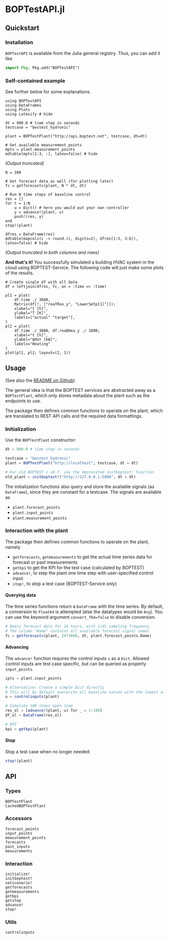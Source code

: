 # BOPTestAPI.jl

## Quickstart
### Installation
`BOPTestAPI` is available from the Julia general registry. Thus, you can add it like
```julia
import Pkg; Pkg.add("BOPTestAPI")
```

### Self-contained example
See further below for some explanations.

```@example 1
using BOPTestAPI
using DataFrames
using Plots
using Latexify # hide

dt = 900.0 # time step in seconds
testcase = "bestest_hydronic"

plant = BOPTestPlant("http://api.boptest.net", testcase, dt=dt)

# Get available measurement points
mpts = plant.measurement_points
mdtable(mpts[1:3, :], latex=false) # hide
```
*(Output truncated)*

```@example 1
N = 100

# Get forecast data as well (for plotting later)
fc = getforecasts(plant, N * dt, dt)

# Run N time steps of baseline control
res = []
for t = 1:N
    u = Dict() # here you would put your own controller
    y = advance!(plant, u)
    push!(res, y)
end
stop!(plant)

dfres = DataFrame(res)
mdtable(mapcols(c -> round.(c, digits=2), dfres[1:5, 3:6]), latex=false) # hide
```
*(Output truncated in both columns and rows)*

**And that's it!** You successfully simulated a building HVAC system in the cloud using 
BOPTEST-Service. The following code will just make some plots of the results.
```@example 1
# Create single df with all data
df = leftjoin(dfres, fc, on = :time => :time)

pl1 = plot(
    df.time ./ 3600,
    Matrix(df[!, ["reaTRoo_y", "LowerSetp[1]"]]);
    xlabel="t [h]",
    ylabel="T [K]",
    labels=["actual" "target"],
)
pl2 = plot(
    df.time ./ 3600, df.reaQHea_y ./ 1000;
    xlabel="t [h]",
    ylabel="Qdot [kW]",
    labels="Heating"
)
plot(pl1, pl2; layout=(2, 1))
```

## Usage
(See also the [README on Github](https://github.com/terion-io/BOPTestAPI.jl))

The general idea is that the BOPTEST services are abstracted away as a `BOPTestPlant`, which only stores metadata about the plant such as the endpoints to use.

The package then defines common functions to operate on the plant, which are translated to REST API calls and the required data formattings.

### Initialization
Use the `BOPTestPlant` constructor:

```julia
dt = 900.0 # time step in seconds

testcase = "bestest_hydronic"
plant = BOPTestPlant("http://localhost", testcase, dt = dt)

# For old BOPTEST < v0.7, use the deprecated initboptest! function
old_plant = initboptest!("http://127.0.0.1:5000", dt = dt)
```

The initialization functions also query and store the available signals (as `DataFrame`),
since they are constant for a testcase. The signals are available as
* `plant.forecast_points`
* `plant.input_points`
* `plant.measurement_points`

### Interaction with the plant
The package then defines common functions to operate on the plant, namely
* `getforecasts`, `getmeasurements` to get the actual time series data for forecast or past measurements
* `getkpi` to get the KPI for the test case (calculated by BOPTEST)
* `advance!`, to step the plant one time step with user-specified control input
* `stop!`, to stop a test case (BOPTEST-Service only)

#### Querying data
The time series functions return a `DataFrame` with the time series. By default, a conversion to `Float64` is attempted (else the datatypes would be `Any`). You can use
the keyword argument `convert_f64=false` to disable conversion.

```julia
# Query forecast data for 24 hours, with 1/dt sampling frequency
# The column "Name" contains all available forecast signal names
fc = getforecasts(plant, 24*3600, dt, plant.forecast_points.Name)
```

#### Advancing
The `advance!` function requires the control inputs `u` as a `Dict`. Allowed control inputs are test case specific, but can be queried as property `input_points`.

```julia
ipts = plant.input_points

# Alternative: Create a simple Dict directly
# This will by default overwrite all baseline values with the lowest allowed value
u = controlinputs(plant)

# Simulate 100 steps open-loop
res_ol = [advance!(plant, u) for _ = 1:100]
df_ol = DataFrame(res_ol)

# KPI
kpi = getkpi(plant)
```

#### Stop
Stop a test case when no longer needed:

```julia
stop!(plant)
```

## API
### Types
```@docs
BOPTestPlant
CachedBOPTestPlant
```
### Accessors
```@docs
forecast_points
input_points
measurement_points
forecasts
past_inputs
measurements
```
### Interaction
```@docs
initialize!
initboptest!
setscenario!
getforecasts
getmeasurements
getkpi
getstep
advance!
stop!
```
### Utils
```@docs
controlinputs
```
